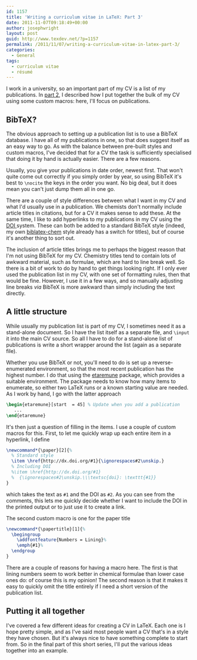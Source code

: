 ```yaml
---
id: 1157
title: 'Writing a curriculum vitae in LaTeX: Part 3'
date: 2011-11-07T09:18:49+00:00
author: josephwright
layout: post
guid: http://www.texdev.net/?p=1157
permalink: /2011/11/07/writing-a-curriculum-vitae-in-latex-part-3/
categories:
  - General
tags:
  - curriculum vitae
  - résumé
---
```

I work in a university, so an important part of my CV is a list of my publications. In [part 2](http://www.texdev.net/2011/11/06/writing-a-curriculum-vitae-in-latex-part-2/), I described how I put together the bulk of my CV using some custom macros: here, I'll focus on publications.

## BibTeX?

The obvious approach to setting up a publication list is to use a BibTeX database. I have all of my publications in one, so that does suggest itself as an easy way to go. As with the balance between pre-built styles and custom macros, I've decided that for a CV the task is sufficiently specialised that doing it by hand is actually easier. There are a few reasons.

Usually, you give your publications in date order, newest first. That won't quite come out correctly if you simply order by year, so using BibTeX it's best to `\nocite` the keys in the order you want. No big deal, but it does mean you can't just dump them all in one go.

There are a couple of style differences between what I want in my CV and what I'd usually use in a publication. We chemists don't normally include article titles in citations, but for a CV it makes sense to add these. At the same time, I like to add hyperlinks to my publications in my CV using the [DOI ](http://www.doi.org)system. These can both be added to a standard BibTeX style (indeed, my own [biblatex-chem](https://ctan.org/pkg/biblatex-chem) style already has a switch for titles), but of course it's another thing to sort out.

The inclusion of article titles brings me to perhaps the biggest reason that I'm not using BibTeX for my CV. Chemistry titles tend to contain lots of awkward material, such as formulae, which are hard to line break well. So there is a bit of work to do by hand to get things looking right. If I only ever used the publication list in my CV, with one set of formatting rules, then that would be fine. However, I use it in a few ways, and so manually adjusting line breaks _via_ BibTeX is more awkward than simply including the text directly.

## A little structure

While usually my publication list is part of my CV, I sometimes need it as a stand-alone document. So I have the list itself as a separate file, and `\input` it into the main CV source. So all I have to do for a stand-alone list of publications is write a short wrapper around the list (again as a separate file).

Whether you use BibTeX or not, you'll need to do is set up a reverse-enumerated environment, so that the most recent publication has the highest number. I do that using the [etaremune](https://ctan.org/pkg/etaremune) package, which provides a suitable environment. The package needs to know how many items to enumerate, so either two LaTeX runs or a known starting value are needed. As I work by hand, I go with the latter approach

```latex
\begin{etaremune}[start  = 45] % Update when you add a publication
   ...
\end{etaremune}
```

It's then just a question of filling in the items. I use a couple of custom macros for this. First, to let me quickly wrap up each entire item in a hyperlink, I define

<!-- {% raw %} -->
```latex
\newcommand*{\paper}[2]{%
  % Standard style
  \item \href{http://dx.doi.org/#1}{\ignorespaces#2\unskip.}
  % Including DOI
  %\item \href{http://dx.doi.org/#1}
  %  {\ignorespaces#2\unskip.\\\textsc{doi}: \texttt{#1}}
}
```
<!-- {% endraw %} -->

which takes the text as `#1` and the DOI as `#2`. As you can see from the comments, this lets me quickly decide whether I want to include the DOI in the printed output or to just use it to create a link.

The second custom macro is one for the paper title

<!-- {% raw %} -->
```latex
\newcommand*{\papertitle}[1]{%
  \begingroup
    \addfontfeature{Numbers = Lining}%
    \emph{#1}%
  \endgroup
}
```
<!-- {% endraw %} -->

There are a couple of reasons for having a macro here. The first is that lining numbers seem to work better in chemical formulae than lower case ones do: of course this is my opinion! The second reason is that it makes it easy to quickly omit the title entirely if I need a short version of the publication list.

## Putting it all together

I've covered a few different ideas for creating a CV in LaTeX. Each one is I hope pretty simple, and as I've said most people want a CV that's in a style they have chosen. But it's always nice to have something complete to start from. So in the final part of this short series, I'll put the various ideas together into an example.
